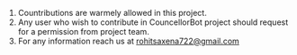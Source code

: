 1. Countributions are warmely allowed in this project.
2. Any user who wish to contribute in CouncellorBot project should request for a permission from project team.
3. For any information reach us at rohitsaxena722@gmail.com
